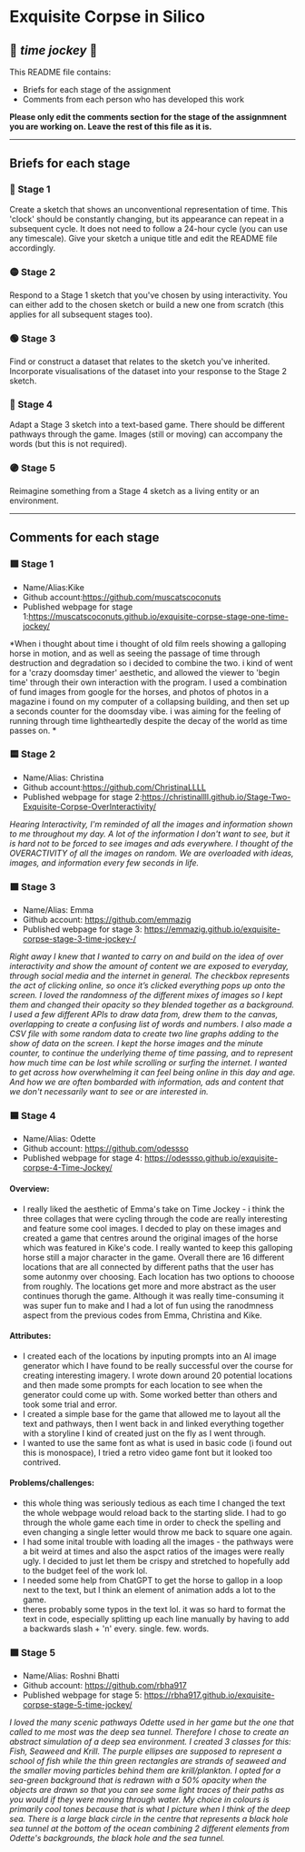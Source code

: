 # Exquisite Corpse in Silico
## 🔻 *time jockey* 🔻

This README file contains:
- Briefs for each stage of the assignment
- Comments from each person who has developed this work

**Please only edit the comments section for the stage of the assignmnent you are working on. Leave the rest of this file as it is.**

*****
## Briefs for each stage

### 🔴 Stage 1
Create a sketch that shows an unconventional representation of time. This 'clock' should be constantly changing, but its appearance can repeat in a subsequent cycle. It does not need to follow a 24-hour cycle (you can use any timescale). Give your sketch a unique title and edit the README file accordingly.

### 🟡 Stage 2
Respond to a Stage 1 sketch that you've chosen by using interactivity. You can either add to the chosen sketch or build a new one from scratch (this applies for all subsequent stages too).

### 🟢 Stage 3
Find or construct a dataset that relates to the sketch you've inherited. Incorporate visualisations of the dataset into your response to the Stage 2 sketch.

### 🔵 Stage 4
Adapt a Stage 3 sketch into a text-based game. There should be different pathways through the game. Images (still or moving) can accompany the words (but this is not required).

### 🟣 Stage 5
Reimagine something from a Stage 4 sketch as a living entity or an environment.

*****
## Comments for each stage

### 🟥 Stage 1
- Name/Alias:Kike
- Github account:https://github.com/muscatscoconuts
- Published webpage for stage 1:https://muscatscoconuts.github.io/exquisite-corpse-stage-one-time-jockey/

*When i thought about time i thought of old film reels showing a galloping horse in motion, and as well as seeing the passage of time through destruction and degradation so i decided to combine the two. i kind of went for a 'crazy doomsday timer' aesthetic, and allowed the viewer to 'begin time' through their own interaction with the program. I used a combination of fund images from google for the horses, and photos of photos in a magazine i found on my computer of a collapsing building, and then set up a seconds counter for the doomsday vibe. i was aiming for the feeling of running through time lightheartedly despite the decay of the world as time passes on. *

### 🟨 Stage 2
- Name/Alias: Christina 
- Github account:https://github.com/ChristinaLLLL
- Published webpage for stage 2:https://christinallll.github.io/Stage-Two-Exquisite-Corpse-OverInteractivity/

*Hearing Interactivity, I'm reminded of all the images and information shown to me throughout my day.  A lot of the information I don't want to see, but it is hard not to be forced to see images and ads everywhere.  I thought of the OVERACTIVITY of all the images on random.  We are overloaded with ideas, images, and information every few seconds in life.*  

### 🟩 Stage 3
- Name/Alias: Emma
- Github account: https://github.com/emmazig
- Published webpage for stage 3: https://emmazig.github.io/exquisite-corpse-stage-3-time-jockey-/

*Right away I knew that I wanted to carry on and build on the idea of over interactivity and show the amount of content we are exposed to everyday, through social media and the internet in general. The checkbox represents the act of clicking online, so once it’s clicked everything pops up onto the screen. I loved the randomness of the different mixes of images so I kept them and changed their opacity so they blended together as a background. I used a few different APIs to draw data from, drew them to the canvas, overlapping to create a confusing list of words and numbers. I also made a CSV file with some random data to create two line graphs adding to the show of data on the screen.
I kept the horse images and the minute counter, to continue the underlying theme of time passing, and to represent how much time can be lost while scrolling or surfing the internet.
I wanted to get across how overwhelming it can feel being online in this day and age. And how we are often bombarded with information, ads and content that we don't necessarily want to see or are interested in.*

### 🟦 Stage 4
- Name/Alias: Odette
- Github account: https://github.com/odessso
- Published webpage for stage 4: https://odessso.github.io/exquisite-corpse-4-Time-Jockey/

#### Overview:
- I really liked the aesthetic of Emma's take on Time Jockey - i think the three collages that were cycling through the code are really interesting and feature some cool images. I decded to play on these images and created a game that centres around the original images of the horse which was featured in Kike's code. I really wanted to keep this galloping horse still a major character in the game. Overall there are 16 different locations that are all connected by different paths that the user has some autonmy over choosing. Each location has two options to chooose from roughly. The locations get more and more abstract as the user continues thorugh the game. Although it was really time-consuming it was super fun to make and I had a lot of fun using the ranodmness aspect from the previous codes from Emma, Christina and Kike.

#### Attributes:
- I created each of the locations by inputing prompts into an AI image generator which I have found to be really successful over the course for creating interesting imagery. I wrote down around 20 potential locations and then made some prompts for each location to see when the generator could come up with. Some worked better than others and took some trial and error.
- I created a simple base for the game that allowed me to layout all the text and pathways, then I went back in and linked everything together with a storyline I kind of created just on the fly as I went through.
- I wanted to use the same font as what is used in basic code (i found out this is monospace), I tried a retro video game font but it looked too contrived.

#### Problems/challenges:
- this whole thing was seriously tedious as each time I changed the text the whole webpage would reload back to the starting slide. I had to go through the whole game each time in order to check the spelling and even changing a single letter would throw me back to square one again.
- I had some inital trouble with loading all the images - the pathways were a bit weird at times and also the aspct ratios of the images were really ugly. I decided to just let them be crispy and stretched to hopefully add to the budget feel of the work lol.
- I needed some help from ChatGPT to get the horse to gallop in a loop next to the text, but I think an element of animation adds a lot to the game.
- theres probably some typos in the text lol. it was so hard to format the text in code, especially splitting up each line manually by having to add a backwards slash + 'n' every. single. few. words.

### 🟪 Stage 5
- Name/Alias: Roshni Bhatti
- Github account: https://github.com/rbha917 
- Published webpage for stage 5: https://rbha917.github.io/exquisite-corpse-stage-5-time-jockey/ 

*I loved the many scenic pathways Odette used in her game but the one that called to me most was the deep sea tunnel. Therefore I chose to create an abstract simulation of a deep sea environment. I created 3 classes for this: Fish, Seaweed and Krill. The purple ellipses are supposed to represent a school of fish while the thin green rectangles are strands of seaweed and the smaller moving particles behind them are krill/plankton. I opted for a sea-green background that is redrawn with a 50% opacity when the objects are drawn so that you can see some light traces of their paths as you would if they were moving through water. My choice in colours is primarily cool tones because that is what I picture when I think of the deep sea. There is a large black circle in the centre that represents a black hole sea tunnel at the bottom of the ocean combining 2 different elements from Odette's backgrounds, the black hole and the sea tunnel.*
